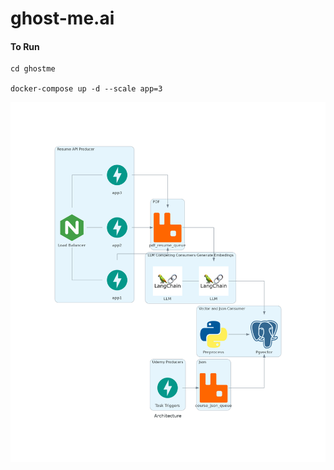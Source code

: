 # ghost-me.ai
#### To Run
    cd ghostme
    
    docker-compose up -d --scale app=3

![alt text](architecture.png)